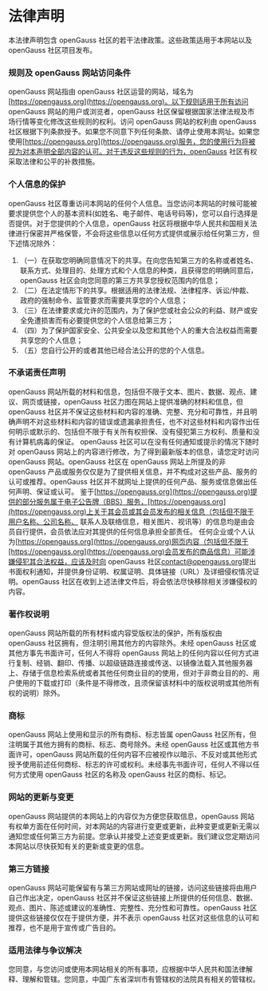 # 法律声明

本法律声明包含 openGauss 社区的若干法律政策。这些政策适用于本网站以及 openGauss 社区项目发布。

### 规则及 openGauss 网站访问条件

openGauss 网站指由 openGauss 社区运营的网站，域名为[https://opengauss.org](https://opengauss.org)。以下规则适用于所有访问 openGauss 网站的用户或浏览者，openGauss 社区保留根据国家法律法规及市场行情等变化修改这些规则的权利。访问 openGauss 网站的权利由 openGauss 社区根据下列条款授予。如果您不同意下列任何条款、请停止使用本网址。如果您使用[https://opengauss.org](https://opengauss.org)服务，您的使用行为将被视为对本声明全部内容的认可。对于违反这些规则的行为，openGauss 社区有权采取法律和公平的补救措施。

### 个人信息的保护

openGauss 社区尊重访问本网站的任何个人信息。当您访问本网站的时候可能被要求提供您个人的基本资料(如姓名、电子邮件、电话号码等)，您可以自行选择是否提供。对于您提供的个人信息，openGauss 社区将根据中华人民共和国相关法律进行保密并严格保管，不会将这些信息以任何方式提供或展示给任何第三方，但下述情况除外：

1. （一）在获取您明确同意情况下的共享。在向您告知第三方的名称或者姓名、联系方式、处理目的、处理方式和个人信息的种类，且获得您的明确同意后，openGauss 社区会向您同意的第三方共享您授权范围内的信息；
2. （二）在法定情形下的共享。根据适用的法律法规、法律程序、诉讼/仲裁、政府的强制命令、监管要求而需要共享您的个人信息；
3. （三）在法律要求或允许的范围内，为了保护您或社会公众的利益、财产或安全免遭损害而有必要提供您的个人信息给第三方；
4. （四）为了保护国家安全、公共安全以及您和其他个人的重大合法权益而需要共享您的个人信息；
5. （五）您自行公开的或者其他已经合法公开的您的个人信息。

### 不承诺责任声明

openGauss 网站所载的材料和信息，包括但不限于文本、图片、数据、观点、建议、网页或链接，openGauss 社区力图在网站上提供准确的材料和信息，但 openGauss 社区并不保证这些材料和内容的准确、完整、充分和可靠性，并且明确声明不对这些材料和内容的错误或遗漏承担责任，也不对这些材料和内容作出任何明示或默示的、包括但不限于有关所有权担保、没有侵犯第三方权利、质量和没有计算机病毒的保证。
openGauss 社区可以在没有任何通知或提示的情况下随时对 openGauss 网站上的内容进行修改，为了得到最新版本的信息，请您定时访问 openGauss 网站。openGauss 社区在 openGauss 网站上所提及的非 openGauss 产品或服务仅仅是为了提供相关信息，并不构成对这些产品、服务的认可或推荐。openGauss 社区并不就网址上提供的任何产品、服务或信息做出任何声明、保证或认可。
鉴于[https://opengauss.org](https://opengauss.org)提供的部分服务属于电子公告牌（BBS）服务，[https://opengauss.org](https://opengauss.org)上关于其会员或其会员发布的相关信息（包括但不限于用户名称、公司名称、 联系人及联络信息，相关图片、视讯等）的信息均是由会员自行提供，会员依法应对其提供的任何信息承担全部责任。
任何企业或个人认为[https://opengauss.org](https://opengauss.org)网页内容（包括但不限于[https://opengauss.org](https://opengauss.org)会员发布的商品信息）可能涉嫌侵犯其合法权益，应该及时向 openGauss 社区[contact@opengauss.org](mailto:contact@opengauss.org)提出书面权利通知，并提供身份证明、权属证明、具体链接（URL）及详细侵权情况证明。openGauss 社区在收到上述法律文件后，将会依法尽快移除相关涉嫌侵权的内容。

### 著作权说明

openGauss 网站所载的所有材料或内容受版权法的保护，所有版权由 openGauss 社区拥有，但注明引用其他方的内容除外。未经 openGauss 社区或其他方事先书面许可，任何人不得将 openGauss 网站上的任何内容以任何方式进行复制、经销、翻印、传播、以超级链路连接或传送、以镜像法载入其他服务器上、存储于信息检索系统或者其他任何商业目的的使用，但对于非商业目的的、用户使用的下载或打印（条件是不得修改，且须保留该材料中的版权说明或其他所有权的说明）除外。

### 商标

openGauss 网站上使用和显示的所有商标、标志皆属 openGauss 社区所有，但注明属于其他方拥有的商标、标志、商号除外。未经 openGauss 社区或其他方书面许可，openGauss 网站所载的任何内容不应被视作以暗示、不反对或其他形式授予使用前述任何商标、标志的许可或权利。未经事先书面许可，任何人不得以任何方式使用 openGauss 社区的名称及 openGauss 社区的商标、标记。

### 网站的更新与变更

openGauss 网站提供的本网站上的内容仅为方便您获取信息，openGauss 网站有权单方面在任何时间，对本网站的内容进行变更或更新，此种变更或更新无需以通知您或任何第三方为前提。您承认并接受上述变更或更新。我们建议您定期访问本网站以尽快获知有关的更新或变更的信息。

### 第三方链接

openGauss 网站可能保留有与第三方网站或网址的链接，访问这些链接将由用户自己作出决定，openGauss 社区并不保证这些链接上所提供的任何信息、数据、观点、图片、陈述或建议的准确性、完整性、充分性和可靠性。openGauss 社区提供这些链接仅仅在于提供方便，并不表示 openGauss 社区对这些信息的认可和推荐，也不是用于宣传或广告目的。

### 适用法律与争议解决

您同意，与您访问或使用本网站相关的所有事项，应根据中华人民共和国法律解释、理解和管辖。您同意，中国广东省深圳市有管辖权的法院具有相关的管辖权。

